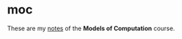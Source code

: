 # moc

These are my [notes](<https://raw.githubusercontent.com/aflaag-notes/automata/main/src/Models of Computation.pdf>) of the **Models of Computation** course.

